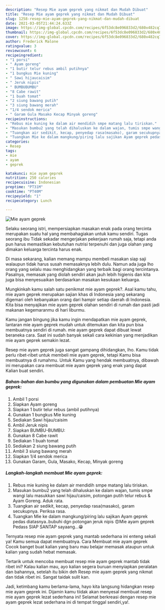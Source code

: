 ```yaml
---
description: "Resep Mie ayam geprek yang nikmat dan Mudah Dibuat"
title: "Resep Mie ayam geprek yang nikmat dan Mudah Dibuat"
slug: 1258-resep-mie-ayam-geprek-yang-nikmat-dan-mudah-dibuat
date: 2021-03-05T21:44:24.633Z
image: https://img-global.cpcdn.com/recipes/6f53dc8e096833d2/680x482cq70/mie-ayam-geprek-foto-resep-utama.jpg
thumbnail: https://img-global.cpcdn.com/recipes/6f53dc8e096833d2/680x482cq70/mie-ayam-geprek-foto-resep-utama.jpg
cover: https://img-global.cpcdn.com/recipes/6f53dc8e096833d2/680x482cq70/mie-ayam-geprek-foto-resep-utama.jpg
author: Frederick Malone
ratingvalue: 3
reviewcount: 6
recipeingredient:
- "1 porsi"
- " Ayam goreng"
- "1 butir telur rebus ambil putihnya"
- "1 bungkus Mie kuning"
- " Sawi hijaucaisim"
- " Jeruk nipis"
- " BUMBUBUMBU"
- "8 Cabe rawit"
- "1 buah tomat"
- "2 siung bawang putih"
- "3 siung bawang merah"
- "1/4 sendok merica"
- " Garam Gula Masako Kecap Minyak goreng"
recipeinstructions:
- "Rebus mie kuning ke dalam air mendidih smpe matang lalu tiriskan."
- "Masukan bumbu2 yang telah dihaluskan ke dalam wajan, tumis smpe wangi lalu masukkan sawi hijau/caisim, potongan putih telur rebus &amp; Ayam Goreng. Aduk rata."
- "Tuangkan air sedikit, kecap, penyedap rasa(masako), garam secukupnya. Periksa rasa."
- "Tuangkan Mie ke dalam mangkung/piring lalu sajikan Ayam geprek pedas diatasnya..bubuhi dgn potongan jeruk nipis 😍Mie ayam geprek Pedass SIAP SANTAP sayaang...😁"
categories:
- Resep
tags:
- mie
- ayam
- geprek

katakunci: mie ayam geprek 
nutrition: 250 calories
recipecuisine: Indonesian
preptime: "PT31M"
cooktime: "PT40M"
recipeyield: "1"
recipecategory: Lunch

---
```



![Mie ayam geprek](https://img-global.cpcdn.com/recipes/6f53dc8e096833d2/680x482cq70/mie-ayam-geprek-foto-resep-utama.jpg)

Selaku seorang istri, mempersiapkan masakan enak pada orang tercinta merupakan suatu hal yang membahagiakan untuk kamu sendiri. Tugas seorang ibu Tidak sekadar mengerjakan pekerjaan rumah saja, tetapi anda pun harus memastikan kebutuhan nutrisi terpenuhi dan juga olahan yang dimakan keluarga tercinta harus enak.

Di masa  sekarang, kalian memang mampu membeli masakan siap saji walaupun tidak harus susah memasaknya lebih dulu. Namun ada juga lho orang yang selalu mau menghidangkan yang terbaik bagi orang tercintanya. Pasalnya, memasak yang diolah sendiri akan jauh lebih higienis dan kita juga bisa menyesuaikan berdasarkan masakan kesukaan keluarga. 



Mungkinkah kamu salah satu penikmat mie ayam geprek?. Asal kamu tahu, mie ayam geprek merupakan sajian khas di Indonesia yang sekarang digemari oleh kebanyakan orang dari hampir setiap daerah di Indonesia. Kita bisa menyajikan mie ayam geprek olahan sendiri di rumah dan pasti jadi makanan kegemaranmu di hari liburmu.

Kamu jangan bingung jika kamu ingin mendapatkan mie ayam geprek, lantaran mie ayam geprek mudah untuk ditemukan dan kita pun bisa membuatnya sendiri di rumah. mie ayam geprek dapat dibuat lewat beraneka cara. Saat ini sudah banyak sekali cara kekinian yang menjadikan mie ayam geprek semakin lezat.

Resep mie ayam geprek juga sangat gampang dihidangkan, lho. Kamu tidak perlu ribet-ribet untuk membeli mie ayam geprek, tetapi Kamu bisa membuatnya di rumahmu. Untuk Kamu yang hendak membuatnya, dibawah ini merupakan cara membuat mie ayam geprek yang enak yang dapat Kalian buat sendiri.

<!--inarticleads1-->

##### Bahan-bahan dan bumbu yang digunakan dalam pembuatan Mie ayam geprek:

1. Ambil 1 porsi
1. Siapkan  Ayam goreng
1. Siapkan 1 butir telur rebus (ambil putihnya)
1. Gunakan 1 bungkus Mie kuning
1. Sediakan  Sawi hijau/caisim
1. Ambil  Jeruk nipis
1. Siapkan  BUMBU-BUMBU:
1. Gunakan 8 Cabe rawit
1. Sediakan 1 buah tomat
1. Sediakan 2 siung bawang putih
1. Ambil 3 siung bawang merah
1. Siapkan 1/4 sendok merica
1. Gunakan  Garam, Gula, Masako, Kecap, Minyak goreng




<!--inarticleads2-->

##### Langkah-langkah membuat Mie ayam geprek:

1. Rebus mie kuning ke dalam air mendidih smpe matang lalu tiriskan.
1. Masukan bumbu2 yang telah dihaluskan ke dalam wajan, tumis smpe wangi lalu masukkan sawi hijau/caisim, potongan putih telur rebus &amp; Ayam Goreng. Aduk rata.
1. Tuangkan air sedikit, kecap, penyedap rasa(masako), garam secukupnya. Periksa rasa.
1. Tuangkan Mie ke dalam mangkung/piring lalu sajikan Ayam geprek pedas diatasnya..bubuhi dgn potongan jeruk nipis 😍Mie ayam geprek Pedass SIAP SANTAP sayaang...😁




Ternyata resep mie ayam geprek yang mantab sederhana ini enteng sekali ya! Kamu semua dapat membuatnya. Cara Membuat mie ayam geprek Cocok banget buat kalian yang baru mau belajar memasak ataupun untuk kalian yang sudah hebat memasak.

Tertarik untuk mencoba membuat resep mie ayam geprek mantab tidak ribet ini? Kalau kalian mau, ayo kalian segera buruan menyiapkan peralatan dan bahannya, setelah itu bikin deh Resep mie ayam geprek yang nikmat dan tidak ribet ini. Sangat taidak sulit kan. 

Jadi, ketimbang kamu berlama-lama, hayo kita langsung hidangkan resep mie ayam geprek ini. Dijamin kamu tiidak akan menyesal membuat resep mie ayam geprek lezat sederhana ini! Selamat berkreasi dengan resep mie ayam geprek lezat sederhana ini di tempat tinggal sendiri,ya!.

